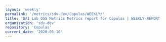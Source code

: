 ```yaml
---
layout: 'weekly'
permalink: '/metrics/sdv-dev/Copulas/WEEKLY/'
title: 'DAI Lab OSS Metrics Metrics report for Copulas | WEEKLY-REPORT-2020-05-10'
organization: 'sdv-dev'
repository: 'Copulas'
current_date: '2020-05-10'
---
```

